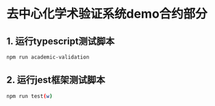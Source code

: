 # 去中心化学术验证系统demo合约部分

## 1. 运行typescript测试脚本
```bash
npm run academic-validation
``` 

## 2. 运行jest框架测试脚本
```bash
npm run test(w)
```